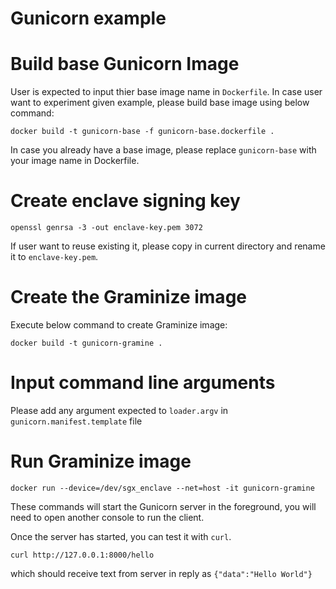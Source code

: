 # Gunicorn example

# Build base Gunicorn Image

User is expected to input thier base image name in `Dockerfile`. In case user want to experiment
given example, please build base image using below command:
```
docker build -t gunicorn-base -f gunicorn-base.dockerfile .
```

In case you already have a base image, please replace `gunicorn-base` with your image name in
Dockerfile.

# Create enclave signing key

```
openssl genrsa -3 -out enclave-key.pem 3072
```

If user want to reuse existing it, please copy in current directory and rename it to 
`enclave-key.pem`.

# Create the Graminize image

Execute below command to create Graminize image:

```
docker build -t gunicorn-gramine .
```
# Input command line arguments

Please add any argument expected to `loader.argv` in `gunicorn.manifest.template` file

# Run Graminize image

```
docker run --device=/dev/sgx_enclave --net=host -it gunicorn-gramine
```

These commands will start the Gunicorn server in the foreground, you will need to open
another console to run the client.

Once the server has started, you can test it with `curl`.

```
curl http://127.0.0.1:8000/hello
```
which should receive text from server in reply as `{"data":"Hello World"}`
